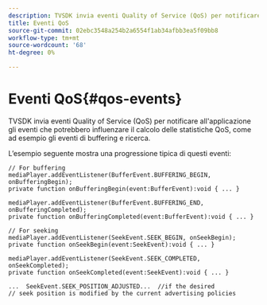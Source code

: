 ```yaml
---
description: TVSDK invia eventi Quality of Service (QoS) per notificare all'applicazione gli eventi che potrebbero influenzare il calcolo delle statistiche QoS, come ad esempio gli eventi di buffering e ricerca.
title: Eventi QoS
source-git-commit: 02ebc3548a254b2a6554f1ab34afbb3ea5f09bb8
workflow-type: tm+mt
source-wordcount: '68'
ht-degree: 0%

---
```


# Eventi QoS{#qos-events}

TVSDK invia eventi Quality of Service (QoS) per notificare all&#39;applicazione gli eventi che potrebbero influenzare il calcolo delle statistiche QoS, come ad esempio gli eventi di buffering e ricerca.

L’esempio seguente mostra una progressione tipica di questi eventi:

```
// For buffering 
mediaPlayer.addEventListener(BufferEvent.BUFFERING_BEGIN, onBufferingBegin); 
private function onBufferingBegin(event:BufferEvent):void { ... } 
 
mediaPlayer.addEventListener(BufferEvent.BUFFERING_END, onBufferingCompleted); 
private function onBufferingCompleted(event:BufferEvent):void { ... } 
 
// For seeking 
mediaPlayer.addEventListener(SeekEvent.SEEK_BEGIN, onSeekBegin); 
private function onSeekBegin(event:SeekEvent):void { ... } 
 
mediaPlayer.addEventListener(SeekEvent.SEEK_COMPLETED, onSeekCompleted); 
private function onSeekCompleted(event:SeekEvent):void { ... } 
 
...  SeekEvent.SEEK_POSITION_ADJUSTED...  //if the desired 
// seek position is modified by the current advertising policies 
```
